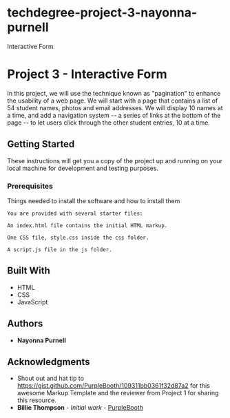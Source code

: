 # techdegree-project-3-nayonna-purnell
Interactive Form

# Project 3 - Interactive Form

In this project, we will use the technique known as "pagination" to enhance the usability of a web page.  We will start with a page that contains a list of 54 student names, photos and email addresses. We will display 10 names at a time, and add a navigation system -- a series of links at the bottom of the page -- to let users click through the other student entries, 10 at a time.

## Getting Started

These instructions will get you a copy of the project up and running on your local machine for development and testing purposes. 

### Prerequisites

Things needed to install the software and how to install them

```
You are provided with several starter files:
```
```
An index.html file contains the initial HTML markup.
```
```
One CSS file, style.css inside the css folder.
```
```
A script.js file in the js folder.
```

## Built With
* HTML
* CSS
* JavaScript


## Authors
* **Nayonna Purnell**


## Acknowledgments
* Shout out and hat tip to https://gist.github.com/PurpleBooth/109311bb0361f32d87a2 for this awesome Markup Template and the reviewer from Project 1 for sharing this resource.
* **Billie Thompson** - *Initial work* - [PurpleBooth](https://github.com/PurpleBooth)

